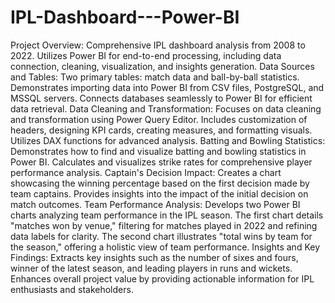 # IPL-Dashboard---Power-BI

Project Overview:
Comprehensive IPL dashboard analysis from 2008 to 2022.
Utilizes Power BI for end-to-end processing, including data connection, cleaning, visualization, and insights generation.
Data Sources and Tables:
Two primary tables: match data and ball-by-ball statistics.
Demonstrates importing data into Power BI from CSV files, PostgreSQL, and MSSQL servers.
Connects databases seamlessly to Power BI for efficient data retrieval.
Data Cleaning and Transformation:
Focuses on data cleaning and transformation using Power Query Editor.
Includes customization of headers, designing KPI cards, creating measures, and formatting visuals.
Utilizes DAX functions for advanced analysis.
Batting and Bowling Statistics:
Demonstrates how to find and visualize batting and bowling statistics in Power BI.
Calculates and visualizes strike rates for comprehensive player performance analysis.
Captain's Decision Impact:
Creates a chart showcasing the winning percentage based on the first decision made by team captains.
Provides insights into the impact of the initial decision on match outcomes.
Team Performance Analysis:
Develops two Power BI charts analyzing team performance in the IPL season.
The first chart details "matches won by venue," filtering for matches played in 2022 and refining data labels for clarity.
The second chart illustrates "total wins by team for the season," offering a holistic view of team performance.
Insights and Key Findings:
Extracts key insights such as the number of sixes and fours, winner of the latest season, and leading players in runs and wickets.
Enhances overall project value by providing actionable information for IPL enthusiasts and stakeholders.
